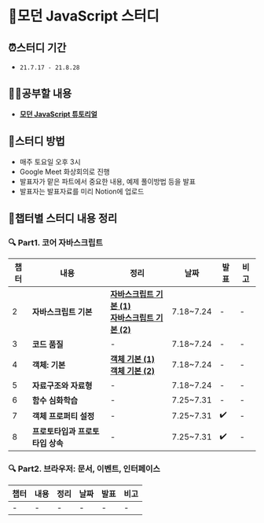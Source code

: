 # 📂모던 JavaScript 스터디

## ⏰스터디 기간
- `21.7.17 - 21.8.28`

## ✍🏻공부할 내용
- [**모던 JavaScript 튜토리얼**](https://ko.javascript.info/)

## 📢스터디 방법
- 매주 토요일 오후 3시
- Google Meet 화상회의로 진행
- 발표자가 맡은 파트에서 중요한 내용, 예제 풀이방법 등을 발표
- 발표자는 발표자료를 미리 Notion에 업로드

## 📝챕터별 스터디 내용 정리
### 🔍 Part1. 코어 자바스크립트
|챕터|내용|정리|날짜|발표|비고|
|---|---|---|---|---|---|
|2|**자바스크립트 기본**|[**자바스크립트 기본 (1)**](https://github.com/eunseo-kim/modern-javascript-study/blob/main/Part1.%20%EC%BD%94%EC%96%B4%20%EC%9E%90%EB%B0%94%EC%8A%A4%ED%81%AC%EB%A6%BD%ED%8A%B8/Chapter2.%20%EC%9E%90%EB%B0%94%EC%8A%A4%ED%81%AC%EB%A6%BD%ED%8A%B8%20%EA%B8%B0%EB%B3%B8%20(1).md)<br>[**자바스크립트 기본 (2)**](https://github.com/eunseo-kim/modern-javascript-study/blob/main/Part1.%20%EC%BD%94%EC%96%B4%20%EC%9E%90%EB%B0%94%EC%8A%A4%ED%81%AC%EB%A6%BD%ED%8A%B8/Chapter2.%20%EC%9E%90%EB%B0%94%EC%8A%A4%ED%81%AC%EB%A6%BD%ED%8A%B8%20%EA%B8%B0%EB%B3%B8%20(2).md)|7.18~7.24|-|-|
|3|**코드 품질**|-|7.18~7.24|-|-|
|4|**객체: 기본**|[**객체 기본 (1)**](https://github.com/eunseo-kim/modern-javascript-study/blob/main/Part1.%20%EC%BD%94%EC%96%B4%20%EC%9E%90%EB%B0%94%EC%8A%A4%ED%81%AC%EB%A6%BD%ED%8A%B8/Chapter4.%20%EA%B0%9D%EC%B2%B4%20%EA%B8%B0%EB%B3%B8%20(1).md)<br>[**객체 기본 (2)**](https://github.com/eunseo-kim/modern-javascript-study/blob/main/Part1.%20%EC%BD%94%EC%96%B4%20%EC%9E%90%EB%B0%94%EC%8A%A4%ED%81%AC%EB%A6%BD%ED%8A%B8/Chapter4.%20%EA%B0%9D%EC%B2%B4%20%EA%B8%B0%EB%B3%B8%20(2).md)|7.18~7.24|-|-|
|5|**자료구조와 자료형**|-|7.18~7.24|-|-|
|6|**함수 심화학습**|-|7.25~7.31|-|-|
|7|**객체 프로퍼티 설정**|-|7.25~7.31|✔️|-|
|8|**프로토타입과 프로토타입 상속**|-|7.25~7.31|✔️|-|


### 🔍 Part2. 브라우저: 문서, 이벤트, 인터페이스
|챕터|내용|정리|날짜|발표|비고|
|---|---|---|---|---|---|
|-|-|-|-|-|-|
